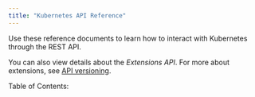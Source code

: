 ```yaml
---
title: "Kubernetes API Reference"
---
```


Use these reference documents to learn how to interact with Kubernetes through the REST API.

You can also view details about the *Extensions API*. For more about extensions, see [API versioning](/{{page.version}}/docs/api).

<p>Table of Contents:</p>
<ul id="toclist"></ul>
 
<script>
$(function() {
		$('#toclist').load( location.pathname + " #gentocapiref li" );
});
</script>
